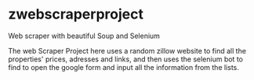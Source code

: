 # zwebscraperproject
Web scraper with beautiful Soup and Selenium



The web Scraper Project here uses a random zillow website to find all the properties' prices, adresses and links, and then uses the selenium bot to find to open the google form and input all the information from the lists.

